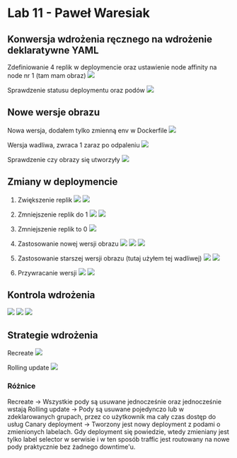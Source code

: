 # Lab 11 - Paweł Waresiak

## Konwersja wdrożenia ręcznego na wdrożenie deklaratywne YAML

Zdefiniowanie 4 replik w deploymencie oraz ustawienie node affinity na node nr 1 (tam mam obraz)
![](./screenshots/Screenshot_1.png)

Sprawdzenie statusu deploymentu oraz podów
![](./screenshots/Screenshot_2.png)

## Nowe wersje obrazu
Nowa wersja, dodałem tylko zmienną env w Dockerfile
![](./screenshots/Screenshot_3.png)

Wersja wadliwa, zwraca 1 zaraz po odpaleniu
![](./screenshots/Screenshot_4.png)

Sprawdzenie czy obrazy się utworzyły
![](./screenshots/Screenshot_5.png)

## Zmiany w deploymencie
1. Zwiększenie replik
![](./screenshots/Screenshot_6.png)
![](./screenshots/Screenshot_7.png)

2. Zmniejszenie replik do 1
![](./screenshots/Screenshot_8.png)
![](./screenshots/Screenshot_9.png)

3. Zmniejszenie replik to 0
![](./screenshots/Screenshot_10.png)

4. Zastosowanie nowej wersji obrazu
![](./screenshots/Screenshot_11.png)
![](./screenshots/Screenshot_12.png)
![](./screenshots/Screenshot_13.png)

5. Zastosowanie starszej wersji obrazu (tutaj użyłem tej wadliwej)
![](./screenshots/Screenshot_14.png)
![](./screenshots/Screenshot_15.png)

6. Przywracanie wersji
![](./screenshots/Screenshot_16.png)
![](./screenshots/Screenshot_17.png)

## Kontrola wdrożenia
![](./screenshots/Screenshot_20.png)
![](./screenshots/Screenshot_19.png)
![](./screenshots/Screenshot_18.png)

## Strategie wdrożenia
Recreate
![](./screenshots/Screenshot_22.png)

Rolling update
![](./screenshots/Screenshot_21.png)

### Różnice
Recreate -> Wszystkie pody są usuwane jednocześnie oraz jednocześnie wstają
Rolling update -> Pody są usuwane pojedynczo lub w zdeklarowanych grupach, przez co użytkownik ma cały czas dostęp do usług
Canary deployment -> Tworzony jest nowy deployment z podami o zmienionych labelach. Gdy deployment się powiedzie, wtedy zmieniany jest tylko label selector w serwisie i w ten sposób traffic jest routowany na nowe pody praktycznie bez żadnego downtime'u.

